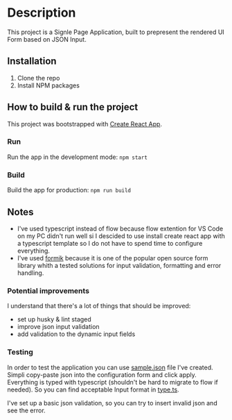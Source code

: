 # Description

This project is a Signle Page Application, built to prepresent the rendered UI Form based on JSON Input.

## Installation

1. Clone the repo
2. Install NPM packages

## How to build & run the project

This project was bootstrapped with [Create React App](https://github.com/facebook/create-react-app).

### Run

Run the app in the development mode: `npm start`

### Build

Build the app for production: `npm run build`

## Notes

- I've used typescript instead of flow because flow extention for VS Code on my PC didn't run well si I descided to use install create react app with a typescript template so I do not have to spend time to configure everything.
- I've used [formik](https://formik.org/) because it is one of the popular open source form library whith a tested solutions for input validation, formatting and error handling.

### Potential improvements

I understand that there's a lot of things that should be improved:

- set up husky & lint staged
- improve json input validation
- add validation to the dynamic input fields

### Testing

In order to test the application you can use [sample.json](./src/components//sampleInput.json) file I've created. Simpli copy-paste json into the configuration form and click apply.
Everything is typed with typescript (shouldn't be hard to migrate to flow if needed). So you can find acceptable Input format in [type.ts](./src/components/types.ts).

I've set up a basic json validation, so you can try to insert invalid json and see the error.
